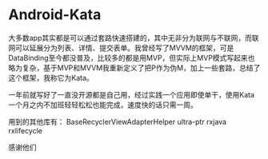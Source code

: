 # Android-Kata
大多数app其实都是可以通过套路快速搭建的，其中无非分为联网与不联网，而联网可以延展分为列表、详情、提交表单。我曾经写了MVVM的框架，可是DataBinding至今都没普及，比较多的都是用MVP，但实际上MVP模式写起来也略为复杂，基于MVP和MVVM我重新定义了把P作为伪M，加上一些套路，总结了这个框架，我称它为Kata。

一年前就写好了一直没开源都是自己用，经过实践一个应用即使单干，使用Kata一个月之内不加班轻轻松松也能完成，速度快的话只需一周。

用到的其他库有：
BaseRecyclerViewAdapterHelper
ultra-ptr
rxjava
rxlifecycle

感谢他们

